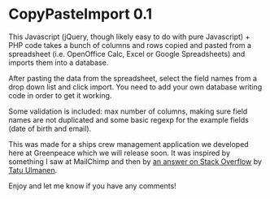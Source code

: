 # CopyPasteImport 0.1

This Javascript (jQuery, though likely easy to do with pure Javascript) + PHP code takes a bunch of columns and rows copied and pasted from a spreadsheet (i.e. OpenOffice Calc, Excel or Google Spreadsheets) and imports them into a database.

After pasting the data from the spreadsheet, select the field names from a drop down list and click import. You need to add your own database writing code in order to get it working.

Some validation is included: max number of columns, making sure field names are not duplicated and some basic regexp for the example fields (date of birth and email).  

This was made for a ships crew management application we developed here at Greenpeace which we will release soon. It was inspired by something I saw at MailChimp and then by [an answer on Stack Overflow](http://stackoverflow.com/questions/2006468/copy-paste-from-excel-to-a-web-page/2006514#2006514) by [Tatu Ulmanen](http://stackoverflow.com/users/198707/tatu-ulmanen).

Enjoy and let me know if you have any comments!

